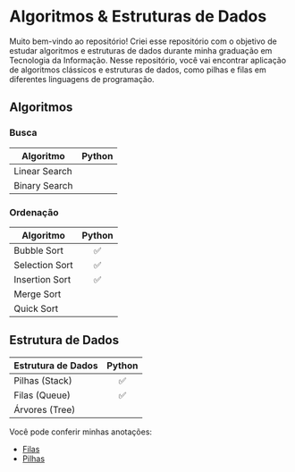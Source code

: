 # Algoritmos & Estruturas de Dados
Muito bem-vindo ao repositório! Criei esse repositório com o objetivo de estudar algoritmos e estruturas de dados durante minha graduação em Tecnologia da Informação. Nesse repositório, você vai encontrar aplicação de algoritmos clássicos e estruturas de dados, como pilhas e filas em diferentes linguagens de programação.

## Algoritmos
### Busca
| Algoritmo     | Python |
| ------------- |:------:|
| Linear Search | |
| Binary Search | |
### Ordenação
| Algoritmo      | Python |
| -------------- |:------:|
| Bubble Sort    | :white_check_mark: |
| Selection Sort | :white_check_mark: |
| Insertion Sort | :white_check_mark: |
| Merge Sort     | |
| Quick Sort     | |

## Estrutura de Dados
| Estrutura de Dados | Python |
| ------------------ |:------:|
| Pilhas (Stack)     | :white_check_mark: |
| Filas (Queue)      | :white_check_mark: |
| Árvores (Tree)     | |

Você pode conferir minhas anotações: 
- [Filas](./estrutura_de_dados/sobre_filas.md)
- [Pilhas](./estrutura_de_dados/sobre_pilhas.md)